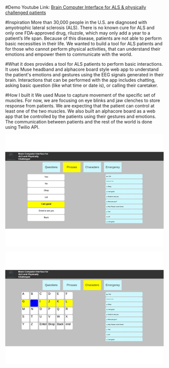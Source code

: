 #Demo 
Youtube Link: [Brain Computer Interface for ALS & physically challenged patients](https://www.youtube.com/watch?v=gTEGdwiz1P8)

#Inspiration
More than 30,000 people in the U.S. are diagnosed with amyotrophic lateral sclerosis (ALS). There is no known cure for ALS and only one FDA-approved drug, riluzole, which may only add a year to a patient’s life span. Because of this disease, patients are not able to perform basic necessities in their life. We wanted to build a tool for ALS patients and for those who cannot perform physical activities, that can understand their emotions and empower them to communicate with the world.

#What it does
provides a tool for ALS patients to perform basic interactions. It uses Muse headband and alphacore board style web app to understand the patient's emotions and gestures using the EEG signals generated in their brain. Interactions that can be performed with the app includes chatting, asking basic question (like what time or date is), or calling their caretaker.

#How I built it
We used Muse to capture movement of the specific set of muscles. For now, we are focusing on eye blinks and jaw clenches to store response from patients. We are expecting that the patient can control at least one of the two muscles. We also built an alphacore board as a web app that be controlled by the patients using their gestures and emotions. The communication between patients and the rest of the world is done using Twilio API.



![Character](/ss/bci1.jpg)

![Phrase](/ss/bci2.jpg)
